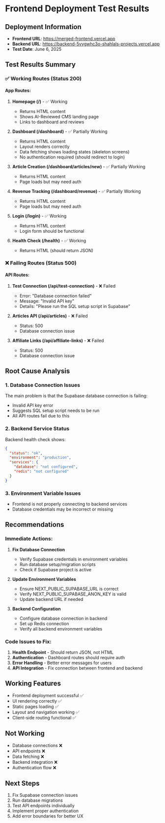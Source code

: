 # Frontend Deployment Test Results

## Deployment Information
- **Frontend URL**: https://merged-frontend.vercel.app
- **Backend URL**: https://backend-5vvgwhc3o-shahlals-projects.vercel.app
- **Test Date**: June 6, 2025

## Test Results Summary

### ✅ Working Routes (Status 200)

#### App Routes:
1. **Homepage (/)** - ✅ Working
   - Returns HTML content
   - Shows AI-Reviewed CMS landing page
   - Links to dashboard and reviews

2. **Dashboard (/dashboard)** - ✅ Partially Working
   - Returns HTML content
   - Layout renders correctly
   - Data fetching shows loading states (skeleton screens)
   - No authentication required (should redirect to login)

3. **Article Creation (/dashboard/articles/new)** - ✅ Partially Working
   - Returns HTML content
   - Page loads but may need auth

4. **Revenue Tracking (/dashboard/revenue)** - ✅ Partially Working
   - Returns HTML content
   - Page loads but may need auth

5. **Login (/login)** - ✅ Working
   - Returns HTML content
   - Login form should be functional

6. **Health Check (/health)** - ✅ Working
   - Returns HTML (should return JSON)

### ❌ Failing Routes (Status 500)

#### API Routes:
1. **Test Connection (/api/test-connection)** - ❌ Failed
   - Error: "Database connection failed"
   - Message: "Invalid API key"
   - Details: "Please run the SQL setup script in Supabase"

2. **Articles API (/api/articles)** - ❌ Failed
   - Status: 500
   - Database connection issue

3. **Affiliate Links (/api/affiliate-links)** - ❌ Failed
   - Status: 500
   - Database connection issue

## Root Cause Analysis

### 1. Database Connection Issues
The main problem is that the Supabase database connection is failing:
- Invalid API key error
- Suggests SQL setup script needs to be run
- All API routes fail due to this

### 2. Backend Service Status
Backend health check shows:
```json
{
  "status": "ok",
  "environment": "production",
  "services": {
    "database": "not configured",
    "redis": "not configured"
  }
}
```

### 3. Environment Variable Issues
- Frontend is not properly connecting to backend services
- Database credentials may be incorrect or missing

## Recommendations

### Immediate Actions:
1. **Fix Database Connection**
   - Verify Supabase credentials in environment variables
   - Run database setup/migration scripts
   - Check if Supabase project is active

2. **Update Environment Variables**
   - Ensure NEXT_PUBLIC_SUPABASE_URL is correct
   - Verify NEXT_PUBLIC_SUPABASE_ANON_KEY is valid
   - Update backend URL if needed

3. **Backend Configuration**
   - Configure database connection in backend
   - Set up Redis connection
   - Verify all backend environment variables

### Code Issues to Fix:
1. **Health Endpoint** - Should return JSON, not HTML
2. **Authentication** - Dashboard routes should require auth
3. **Error Handling** - Better error messages for users
4. **API Integration** - Fix connection between frontend and backend

## Working Features
- Frontend deployment successful ✅
- UI rendering correctly ✅
- Static pages loading ✅
- Layout and navigation working ✅
- Client-side routing functional ✅

## Not Working
- Database connections ❌
- API endpoints ❌
- Data fetching ❌
- Backend integration ❌
- Authentication flow ❌

## Next Steps
1. Fix Supabase connection issues
2. Run database migrations
3. Test API endpoints individually
4. Implement proper authentication
5. Add error boundaries for better UX